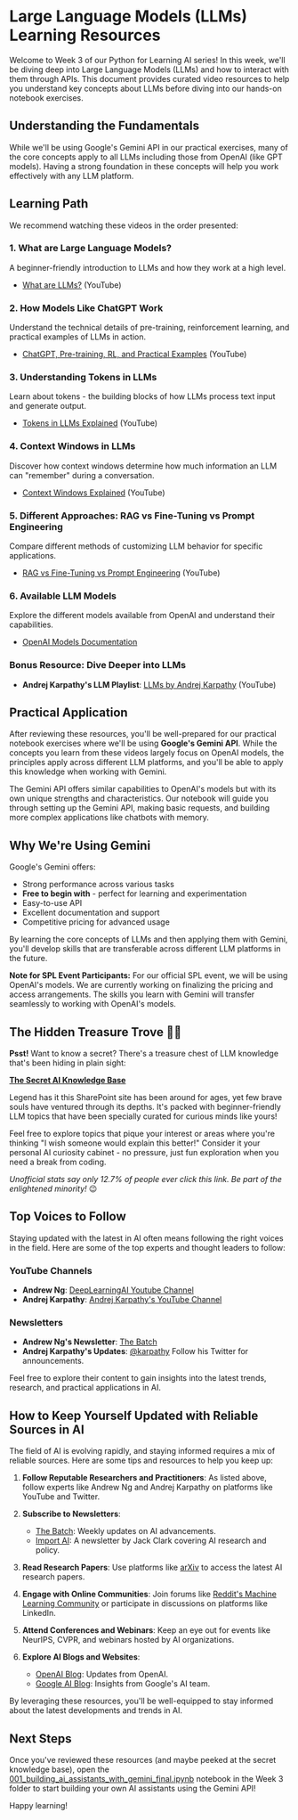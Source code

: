 # Large Language Models (LLMs) Learning Resources

Welcome to Week 3 of our Python for Learning AI series! In this week, we'll be diving deep into Large Language Models (LLMs) and how to interact with them through APIs. This document provides curated video resources to help you understand key concepts about LLMs before diving into our hands-on notebook exercises.

## Understanding the Fundamentals

While we'll be using Google's Gemini API in our practical exercises, many of the core concepts apply to all LLMs including those from OpenAI (like GPT models). Having a strong foundation in these concepts will help you work effectively with any LLM platform.

## Learning Path

We recommend watching these videos in the order presented:

### 1. What are Large Language Models? 
A beginner-friendly introduction to LLMs and how they work at a high level.
- [What are LLMs?](https://youtu.be/qYNweeDHiyU?si=m8P8nAgOj75iJZ2u) (YouTube)

### 2. How Models Like ChatGPT Work
Understand the technical details of pre-training, reinforcement learning, and practical examples of LLMs in action.
- [ChatGPT, Pre-training, RL, and Practical Examples](https://www.youtube.com/watch?v=bZQun8Y4L2A) (YouTube)

### 3. Understanding Tokens in LLMs
Learn about tokens - the building blocks of how LLMs process text input and generate output.
- [Tokens in LLMs Explained](https://youtu.be/nKSk_TiR8YA?si=O7ner8FOe-WMsiOZ) (YouTube)

### 4. Context Windows in LLMs
Discover how context windows determine how much information an LLM can "remember" during a conversation.
- [Context Windows Explained](https://youtu.be/-QVoIxEpFkM?si=b0NDSeUCDrY4T3mG) (YouTube)

### 5. Different Approaches: RAG vs Fine-Tuning vs Prompt Engineering
Compare different methods of customizing LLM behavior for specific applications.
- [RAG vs Fine-Tuning vs Prompt Engineering](https://youtu.be/zYGDpG-pTho?si=A0mpR6-3feVv-0P1) (YouTube)

### 6. Available LLM Models
Explore the different models available from OpenAI and understand their capabilities.
- [OpenAI Models Documentation](https://platform.openai.com/docs/models)

### Bonus Resource: Dive Deeper into LLMs
- **Andrej Karpathy's LLM Playlist**: [LLMs by Andrej Karpathy](https://www.youtube.com/playlist?list=PLAqhIrjkxbuW9U8-vZ_s_cjKPT_FqRStI) (YouTube)

## Practical Application

After reviewing these resources, you'll be well-prepared for our practical notebook exercises where we'll be using **Google's Gemini API**. While the concepts you learn from these videos largely focus on OpenAI models, the principles apply across different LLM platforms, and you'll be able to apply this knowledge when working with Gemini.

The Gemini API offers similar capabilities to OpenAI's models but with its own unique strengths and characteristics. Our notebook will guide you through setting up the Gemini API, making basic requests, and building more complex applications like chatbots with memory.

## Why We're Using Gemini

Google's Gemini offers:
- Strong performance across various tasks
- **Free to begin with** - perfect for learning and experimentation
- Easy-to-use API
- Excellent documentation and support
- Competitive pricing for advanced usage

By learning the core concepts of LLMs and then applying them with Gemini, you'll develop skills that are transferable across different LLM platforms in the future.

**Note for SPL Event Participants:** For our official SPL event, we will be using OpenAI's models. We are currently working on finalizing the pricing and access arrangements. The skills you learn with Gemini will transfer seamlessly to working with OpenAI's models.

## The Hidden Treasure Trove 🏴‍☠️

**Psst!** Want to know a secret? There's a treasure chest of LLM knowledge that's been hiding in plain sight:

[**The Secret AI Knowledge Base**](https://solitontech.sharepoint.com/sites/Intelligent-Software-Ventures)

Legend has it this SharePoint site has been around for ages, yet few brave souls have ventured through its depths. It's packed with beginner-friendly LLM topics that have been specially curated for curious minds like yours!

Feel free to explore topics that pique your interest or areas where you're thinking "I wish someone would explain this better!" Consider it your personal AI curiosity cabinet - no pressure, just fun exploration when you need a break from coding.

*Unofficial stats say only 12.7% of people ever click this link. Be part of the enlightened minority!* 😉

## Top Voices to Follow

Staying updated with the latest in AI often means following the right voices in the field. Here are some of the top experts and thought leaders to follow:

### YouTube Channels
- **Andrew Ng**: [DeepLearningAI Youtube Channel](https://www.youtube.com/@Deeplearningai)
- **Andrej Karpathy**: [Andrej Karpathy's YouTube Channel](https://www.youtube.com/@karpathy)


### Newsletters
- **Andrew Ng's Newsletter**: [The Batch](https://www.deeplearning.ai/thebatch/)
- **Andrej Karpathy's Updates**: [@karpathy](https://twitter.com/karpathy) Follow his Twitter for announcements.

Feel free to explore their content to gain insights into the latest trends, research, and practical applications in AI.

## How to Keep Yourself Updated with Reliable Sources in AI

The field of AI is evolving rapidly, and staying informed requires a mix of reliable sources. Here are some tips and resources to help you keep up:

1. **Follow Reputable Researchers and Practitioners**: As listed above, follow experts like Andrew Ng and Andrej Karpathy on platforms like YouTube and Twitter.

2. **Subscribe to Newsletters**:
   - [The Batch](https://www.deeplearning.ai/thebatch/): Weekly updates on AI advancements.
   - [Import AI](https://jack-clark.net/): A newsletter by Jack Clark covering AI research and policy.

3. **Read Research Papers**: Use platforms like [arXiv](https://arxiv.org/) to access the latest AI research papers.

4. **Engage with Online Communities**: Join forums like [Reddit's Machine Learning Community](https://www.reddit.com/r/MachineLearning/) or participate in discussions on platforms like LinkedIn.

5. **Attend Conferences and Webinars**: Keep an eye out for events like NeurIPS, CVPR, and webinars hosted by AI organizations.

6. **Explore AI Blogs and Websites**:
   - [OpenAI Blog](https://openai.com/blog/): Updates from OpenAI.
   - [Google AI Blog](https://ai.googleblog.com/): Insights from Google's AI team.

By leveraging these resources, you'll be well-equipped to stay informed about the latest developments and trends in AI.

## Next Steps

Once you've reviewed these resources (and maybe peeked at the secret knowledge base), open the [001_building_ai_assistants_with_gemini_final.ipynb](001_building_chat_assistant_with_gemini.ipynb) notebook in the Week 3 folder to start building your own AI assistants using the Gemini API!

Happy learning!